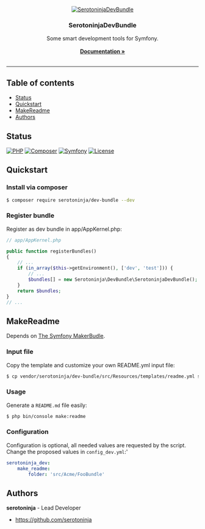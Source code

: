 <p align="center"><a href="https://github.com/serotoninja/dev-bundle" target="_blank"><img src="https://img.shields.io/badge/serotoninja/dev--bundle-0.0.2-322d2d.svg?&style=for-the-badge" alt="SerotoninjaDevBundle"></a></p><h3 align="center">SerotoninjaDevBundle</h3><p align="center">Some smart development tools for Symfony.<br/><br/><a href="doc/" target="_blank"><strong>Documentation »</strong></a><br/><br/></p><hr>

## Table of contents

- [Status](#status)
- [Quickstart](#quickstart)
- [MakeReadme](#makereadme)
- [Authors](#authors)

## Status

[![PHP](https://img.shields.io/badge/PHP-7.1.3-8892BF.svg?style=flat-square)](https://php.net/)
[![Composer](https://img.shields.io/badge/Composer-1.6.3-4444ff.svg?style=flat-square)](https://getcompser.com/)
[![Symfony](https://img.shields.io/badge/Symfony-3.4-222222.svg?style=flat-square)](https://www.symfony.com/)
[![License](https://img.shields.io/badge/License-MIT-1284bf.svg?style=flat-square)](LICENSE)

## Quickstart

### Install via composer

```bash
$ composer require serotoninja/dev-bundle --dev
```
### Register bundle

Register as dev bundle in app/AppKernel.php:

```php
// app/AppKernel.php

public function registerBundles()
{
    // ...
    if (in_array($this->getEnvironment(), ['dev', 'test'])) {
        // ...
        $bundles[] = new Serotoninja\DevBundle\SerotoninjaDevBundle();
    }
    return $bundles;
}
// ...
```

## MakeReadme

Depends on [The Symfony MakerBudle](https://github.com/symfony/maker-bundle).

### Input file

Copy the template and customize your own README.yml input file:

```bash
$ cp vendor/serotoninja/dev-bundle/src/Resources/templates/readme.yml src/Acme/FooBundle/README.yml
```
### Usage

Generate a ```README.md``` file easily:

```bash
$ php bin/console make:readme
```
### Configuration

Configuration is optional, all needed values are requested by the script.
Change the proposed values in `config_dev.yml`:'


```yaml
serotoninja_dev:
    make_readme:
        folder: 'src/Acme/FooBundle'
```

## Authors

**serotoninja** - Lead Developer
- <https://github.com/serotoninja>


